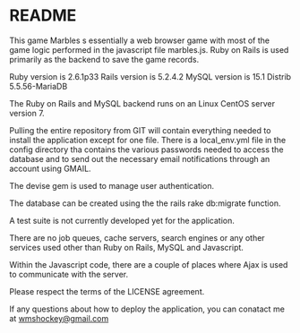 # README

This game Marbles s essentially a web browser game with most of the game logic performed in the javascript file marbles.js.   Ruby on Rails is used primarily as the backend to save the game records.

Ruby version is 2.6.1p33
Rails version is 5.2.4.2
MySQL version is 15.1 Distrib 5.5.56-MariaDB

The Ruby on Rails and MySQL backend runs on an Linux CentOS server version 7.

Pulling the entire repository from GIT will contain everything needed to install the application except for one file.  There is a local_env.yml file in the config directory tha contains the various passwords needed to access the database and to send out the necessary email notifications through an account using GMAIL.

The devise gem is used to manage user authentication.

The database can be created using the the rails rake db:migrate function.

A test suite is not currently developed yet for the application.

There are no job queues, cache servers, search engines or any other services used other than Ruby on Rails, MySQL and Javascript.

Within the Javascript code, there are a couple of places where Ajax is used to communicate with the server.

Please respect the terms of the LICENSE agreement.

If any questions about how to deploy the application, you can conatact me at wmshockey@gmail.com

